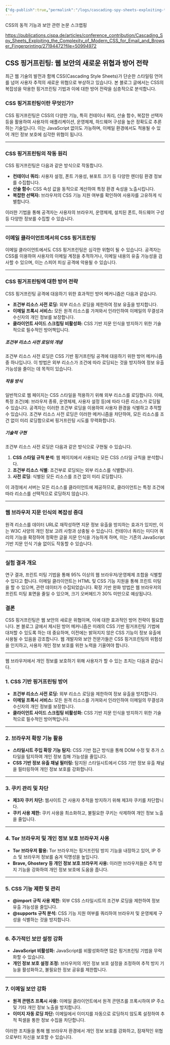 ```yaml
---
{"dg-publish":true,"permalink":"/logs/cascading-spy-sheets-exploiting-the-complexity-of-modern-css-for-email-and-browser-fingerprinting/","tags":["CSS","Browser","스크랩"]}
---
```


CSS의 동적 기능과 보안 관련 논문 스크랩핑

https://publications.cispa.de/articles/conference_contribution/Cascading_Spy_Sheets_Exploiting_the_Complexity_of_Modern_CSS_for_Email_and_Browser_Fingerprinting/27194472?file=50994972

## CSS 핑거프린팅: 웹 보안의 새로운 위협과 방어 전략

최근 웹 기술의 발전과 함께 CSS(Cascading Style Sheets)가 단순한 스타일링 언어를 넘어 사용자 추적의 새로운 위협으로 부상하고 있습니다. 본 블로그 글에서는 CSS의 복잡성을 악용한 핑거프린팅 기법과 이에 대한 방어 전략을 심층적으로 분석합니다.
### CSS 핑거프린팅이란 무엇인가?

CSS 핑거프린팅은 CSS의 다양한 기능, 특히 컨테이너 쿼리, 산술 함수, 복잡한 선택자 등을 활용하여 사용자의 애플리케이션, 운영체제, 하드웨어 구성을 높은 정확도로 추론하는 기술입니다. 이는 JavaScript 없이도 가능하며, 이메일 환경에서도 적용될 수 있어 개인 정보 보호에 심각한 위협이 됩니다.

---

### CSS 핑거프린팅의 작동 원리

CSS 핑거프린팅은 다음과 같은 방식으로 작동합니다.

- **컨테이너 쿼리:** 사용자 설정, 폰트 가용성, 뷰포트 크기 등 다양한 렌더링 환경 정보를 수집합니다.
- **산술 함수:** CSS 속성 값을 동적으로 계산하여 특정 환경 속성을 노출시킵니다.
- **복잡한 선택자:** 브라우저의 CSS 기능 지원 여부를 확인하여 사용자를 고유하게 식별합니다.

이러한 기법을 통해 공격자는 사용자의 브라우저, 운영체제, 설치된 폰트, 하드웨어 구성 등 다양한 정보를 수집할 수 있습니다.

---

### 이메일 클라이언트에서의 CSS 핑거프린팅

이메일 클라이언트에서도 CSS 핑거프린팅은 심각한 위협이 될 수 있습니다. 공격자는 CSS를 이용하여 사용자의 이메일 계정을 추적하거나, 이메일 내용의 유출 가능성을 검사할 수 있으며, 이는 스피어 피싱 공격에 악용될 수 있습니다.

---

### CSS 핑거프린팅에 대한 방어 전략

CSS 핑거프린팅 공격에 대응하기 위한 효과적인 방어 메커니즘은 다음과 같습니다.

- **조건부 리소스 사전 로딩:** 외부 리소스 로딩을 제한하여 정보 유출을 방지합니다.
- **이메일 프록시 서비스:** 모든 원격 리소스를 가져와서 인라인하여 이메일의 무결성과 수신자의 개인 정보를 보장합니다.
- **클라이언트 사이드 스크립팅 비활성화:** CSS 기반 지문 인식을 방지하기 위한 기술적으로 필수적인 방어책입니다.

##### **조건부 리소스 사전 로딩**의 개념

조건부 리소스 사전 로딩은 CSS 기반 핑거프린팅 공격에 대응하기 위한 방어 메커니즘 중 하나입니다. 이 방법은 외부 리소스가 조건에 따라 로딩되는 것을 방지하여 정보 유출 가능성을 줄이는 데 목적이 있습니다.

##### 작동 방식

일반적으로 웹 페이지는 CSS 스타일을 적용하기 위해 외부 리소스를 로딩합니다. 이때, 특정 조건(예: 브라우저 종류, 운영체제, 사용자 설정 등)에 따라 다른 리소스가 로딩될 수 있습니다. 공격자는 이러한 조건부 로딩을 이용하여 사용자 환경을 식별하고 추적할 수 있습니다. 조건부 리소스 사전 로딩은 이러한 메커니즘을 차단하여, 모든 리소스를 조건 없이 미리 로딩함으로써 핑거프린팅 시도를 무력화합니다.

##### 기술적 구현

조건부 리소스 사전 로딩은 다음과 같은 방식으로 구현될 수 있습니다.

1. **CSS 스타일 규칙 분석**: 웹 페이지에서 사용되는 모든 CSS 스타일 규칙을 분석합니다.
2. **조건부 리소스 식별**: 조건부로 로딩되는 외부 리소스를 식별합니다.
3. **사전 로딩**: 식별된 모든 리소스를 조건 없이 미리 로딩합니다.

이 과정에서 서버는 모든 리소스를 클라이언트에 제공하므로, 클라이언트는 특정 조건에 따라 리소스를 선택적으로 로딩하지 않습니다.

---

### 웹 브라우저 지문 인식의 복잡성 증대

원격 리소스를 데이터 URL로 재작성하면 지문 정보 유출을 방지하는 효과가 있지만, 이는 W3C 사양의 개인 정보 고려 사항과 상충될 수 있습니다. 컨테이너 쿼리는 미디어 쿼리의 기능을 확장하여 정확한 글꼴 지문 인식을 가능하게 하며, 이는 기존의 JavaScript 기반 지문 인식 기술 없이도 작동할 수 있습니다.

---

### 실험 결과 개요

연구 결과, 프린트 미팅 기법을 통해 95% 이상의 웹 브라우저/운영체제 조합을 식별할 수 있다고 합니다. 이메일 클라이언트는 HTML 및 CSS 기능 지원을 통해 프린트 미팅을 할 수 있으며, 관련 데이터가 수집되었습니다. 확장 기반 완화 방법은 웹 브라우저의 프린트 미팅 표면을 줄일 수 있으며, 크기 오버헤드가 30% 미만으로 예상됩니다.

### 결론

CSS 핑거프린팅은 웹 보안의 새로운 위협이며, 이에 대한 효과적인 방어 전략이 필요합니다. 본 블로그 글에서 제시된 방어 메커니즘은 미래의 CSS 기반 핑거프린팅 기법에 대처할 수 있도록 하는 데 중요하며, 이전에는 밝혀지지 않은 CSS 기능이 정보 유출에 사용될 수 있음을 강조합니다. 웹 개발자와 보안 전문가들은 CSS 핑거프린팅의 위험성을 인지하고, 사용자 개인 정보 보호를 위한 노력을 기울여야 합니다.

---


웹 브라우저에서 개인 정보를 보호하기 위해 사용자가 할 수 있는 조치는 다음과 같습니다.

### 1. CSS 기반 핑거프린팅 방어

- **조건부 리소스 사전 로딩:** 외부 리소스 로딩을 제한하여 정보 유출을 방지합니다.
- **이메일 프록시 서비스:** 모든 원격 리소스를 가져와서 인라인하여 이메일의 무결성과 수신자의 개인 정보를 보장합니다.
- **클라이언트 사이드 스크립팅 비활성화:** CSS 기반 지문 인식을 방지하기 위한 기술적으로 필수적인 방어책입니다.

---

### 2. 브라우저 확장 기능 활용

- **스타일시트 주입 확장 기능 탐지:** CSS 기반 접근 방식을 통해 DOM 수정 및 추가 스타일을 탐지하여 개인 정보 침해 가능성을 줄입니다.
- **CSS 기반 정보 유출 채널 필터링:** 탐지된 스타일시트에서 CSS 기반 정보 유출 채널을 필터링하여 개인 정보 보호를 강화합니다.

---

### 3. 쿠키 관리 및 차단

- **제3자 쿠키 차단:** 웹사이트 간 사용자 추적을 방지하기 위해 제3자 쿠키를 차단합니다.
- **쿠키 사용 제한:** 쿠키 사용을 최소화하고, 불필요한 쿠키는 삭제하여 개인 정보 노출을 줄입니다.

---

### 4. Tor 브라우저 및 개인 정보 보호 브라우저 사용

- **Tor 브라우저 활용:** Tor 브라우저는 핑거프린팅 방지 기능을 내장하고 있어, IP 주소 및 브라우저 정보를 숨겨 익명성을 높입니다.
- **Brave, Ghostery 등 개인 정보 보호 브라우저 사용:** 이러한 브라우저들은 추적 방지 기능을 강화하여 개인 정보 보호에 도움을 줍니다.

---

### 5. CSS 기능 제한 및 관리

- **@import 규칙 사용 제한:** 외부 CSS 스타일시트의 조건부 로딩을 제한하여 정보 유출 가능성을 줄입니다.
- **@supports 규칙 분석:** CSS 기능 지원 여부를 쿼리하여 브라우저 및 운영체제 구성을 식별하는 것을 방지합니다.

---

### 6. 추가적인 보안 설정 강화

- **JavaScript 비활성화:** JavaScript를 비활성화하면 많은 핑거프린팅 기법을 무력화할 수 있습니다.
- **개인 정보 보호 설정 조정:** 브라우저의 개인 정보 보호 설정을 조정하여 추적 방지 기능을 활성화하고, 불필요한 정보 공유를 제한합니다.

---

### 7. 이메일 보안 강화

- **원격 콘텐츠 프록시 사용:** 이메일 클라이언트에서 원격 콘텐츠를 프록시하여 IP 주소 및 기타 개인 정보 노출을 방지합니다.
- **이미지 자동 로딩 차단:** 이메일에서 이미지를 자동으로 로딩하지 않도록 설정하여 추적 픽셀을 통한 정보 수집을 차단합니다.

이러한 조치들을 통해 웹 브라우저 환경에서 개인 정보 보호를 강화하고, 잠재적인 위협으로부터 자신을 보호할 수 있습니다.